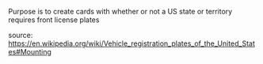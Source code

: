 Purpose is to create cards with whether or not a US state or territory requires front license plates

source: https://en.wikipedia.org/wiki/Vehicle_registration_plates_of_the_United_States#Mounting